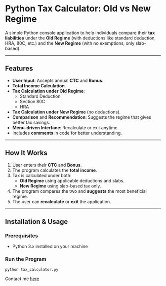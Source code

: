 # Python Tax Calculator: Old vs New Regime

A simple Python console application to help individuals compare their **tax liabilities** under the **Old Regime** (with deductions like standard deduction, HRA, 80C, etc.) and the **New Regime** (with no exemptions, only slab-based).

---

## Features

- **User Input**: Accepts annual **CTC** and **Bonus**.
- **Total Income Calculation**.
- **Tax Calculation under Old Regime**:
  - Standard Deduction
  - Section 80C
  - HRA
- **Tax Calculation under New Regime** (no deductions).
- **Comparison** and **Recommendation**: Suggests the regime that gives better tax savings.
- **Menu-driven Interface**: Recalculate or exit anytime.
- Includes **comments** in code for better understanding.

---

## How It Works

1. User enters their **CTC** and **Bonus**.
2. The program calculates the **total income**.
3. Tax is calculated under both:
   - **Old Regime** using applicable deductions and slabs.
   - **New Regime** using slab-based tax only.
4. The program compares the two and **suggests** the most beneficial regime.
5. The user can **recalculate** or **exit** the application.

---

## Installation & Usage

### Prerequisites

- Python 3.x installed on your machine

### Run the Program

```bash
python tax_calculator.py
```

Contact me [here](mailto:santhoshpakkiri550@gmail.com)
